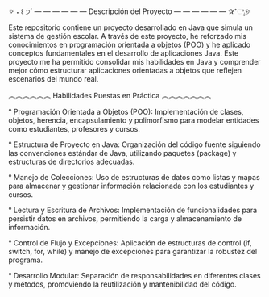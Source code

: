 ✧ ˖ ꒰ ੭´ — — — — — — Descripción del Proyecto — — — — — — ✰⁺ಿೖ୭

Este repositorio contiene un proyecto desarrollado en Java que simula un sistema de gestión escolar. A través de este proyecto, he reforzado mis conocimientos en programación orientada a objetos (POO) y he aplicado conceptos fundamentales en el desarrollo de aplicaciones Java. Este proyecto me ha permitido consolidar mis habilidades en Java y comprender mejor cómo estructurar aplicaciones orientadas a objetos que reflejen escenarios del mundo real.

︽︽︽︽︽︽ Habilidades Puestas en Práctica ︽︽︽︽︽︽︽

° Programación Orientada a Objetos (POO): Implementación de clases, objetos, herencia, encapsulamiento y polimorfismo para modelar entidades como estudiantes, profesores y cursos.

° Estructura de Proyecto en Java: Organización del código fuente siguiendo las convenciones estándar de Java, utilizando paquetes (package) y estructuras de directorios adecuadas.

° Manejo de Colecciones: Uso de estructuras de datos como listas y mapas para almacenar y gestionar información relacionada con los estudiantes y cursos.

° Lectura y Escritura de Archivos: Implementación de funcionalidades para persistir datos en archivos, permitiendo la carga y almacenamiento de información.

° Control de Flujo y Excepciones: Aplicación de estructuras de control (if, switch, for, while) y manejo de excepciones para garantizar la robustez del programa.

° Desarrollo Modular: Separación de responsabilidades en diferentes clases y métodos, promoviendo la reutilización y mantenibilidad del código.
